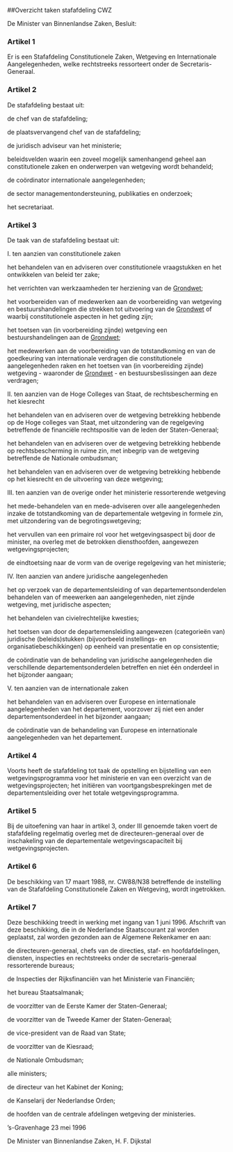 <meta http-equiv='Content-Type' content='text/html; charset=utf-8' />

##Overzicht taken stafafdeling CWZ 

De Minister van Binnenlandse Zaken,  Besluit:     

### Artikel  1  

Er is een Stafafdeling Constitutionele Zaken, Wetgeving en Internationale Aangelegenheden, welke rechtstreeks ressorteert onder de Secretaris-Generaal.  

### Artikel  2  

De stafafdeling bestaat uit: 

de chef van de stafafdeling;  

de plaatsvervangend chef van de stafafdeling;  

de juridisch adviseur van het ministerie;  

beleidsvelden waarin een zoveel mogelijk samenhangend geheel aan constitutionele zaken en onderwerpen van wetgeving wordt behandeld;  

de coördinator internationale aangelegenheden;  

de sector managementondersteuning, publikaties en onderzoek;  

het secretariaat.    

### Artikel  3  

De taak van de stafafdeling bestaat uit: 

I.  ten aanzien van constitutionele zaken 

het behandelen van en adviseren over constitutionele vraagstukken en het ontwikkelen van beleid ter zake;  

het verrichten van werkzaamheden ter herziening van de [Grondwet](../../../../../../wet/grondwet/BWBR0001840/README.md);  

het voorbereiden van of medewerken aan de voorbereiding van wetgeving en bestuurshandelingen die strekken tot uitvoering van de [Grondwet](../../../../../../wet/grondwet/BWBR0001840/README.md) of waarbij constitutionele aspecten in het geding zijn;  

het toetsen van (in voorbereiding zijnde) wetgeving een bestuurshandelingen aan de [Grondwet](../../../../../../wet/grondwet/BWBR0001840/README.md);  

het medewerken aan de voorbereiding van de totstandkoming en van de goedkeuring van internationale verdragen die constitutionele aangelegenheden raken en het toetsen van (in voorbereiding zijnde) wetgeving - waaronder de [Grondwet](../../../../../../wet/grondwet/BWBR0001840/README.md) - en bestuursbeslissingen aan deze verdragen;   

II.  ten aanzien van de Hoge Colleges van Staat, de rechtsbescherming en het kiesrecht 

het behandelen van en adviseren over de wetgeving betrekking hebbende op de Hoge colleges van Staat, met uitzondering van de regelgeving betreffende de financiële rechtspositie van de leden der Staten-Generaal;  

het behandelen van en adviseren over de wetgeving betrekking hebbende op rechtsbescherming in ruime zin, met inbegrip van de wetgeving betreffende de Nationale ombudsman;  

het behandelen van en adviseren over de wetgeving betrekking hebbende op het kiesrecht en de uitvoering van deze wetgeving;   

III.  ten aanzien van de overige onder het ministerie ressorterende wetgeving 

het mede-behandelen van en mede-adviseren over alle aangelegenheden inzake de totstandkoming van de departementale wetgeving in formele zin, met uitzondering van de begrotingswetgeving;  

het vervullen van een primaire rol voor het wetgevingsaspect bij door de minister, na overleg met de betrokken diensthoofden, aangewezen wetgevingsprojecten;  

de eindtoetsing naar de vorm van de overige regelgeving van het ministerie;   

IV. Iten aanzien van andere juridische aangelegenheden 

het op verzoek van de departementsleiding of van departementsonderdelen behandelen van of meewerken aan aangelegenheden, niet zijnde wetgeving, met juridische aspecten;  

het behandelen van civielrechtelijke kwesties;  

het toetsen van door de departemensleiding aangewezen (categorieën van) juridische (beleids)stukken (bijvoorbeeld instellings- en organisatiebeschikkingen) op eenheid van presentatie en op consistentie;  

de coördinatie van de behandeling van juridische aangelegenheden die verschillende departementsonderdelen betreffen en niet één onderdeel in het bijzonder aangaan;   

V.  ten aanzien van de internationale zaken 

het behandelen van en adviseren over Europese en internationale aangelegenheden van het departement, voorzover zij niet een ander departementsonderdeel in het bijzonder aangaan;  

de coördinatie van de behandeling van Europese en internationale aangelegenheden van het departement.     

### Artikel  4  

Voorts heeft de stafafdeling tot taak de opstelling en bijstelling van een wetgevingsprogramma voor het ministerie en van een overzicht van de wetgevingsprojecten; het initiëren van voortgangsbesprekingen met de departementsleiding over het totale wetgevingsprogramma.  

### Artikel  5  

Bij de uitoefening van haar in artikel 3, onder III genoemde taken voert de stafafdeling regelmatig overleg met de directeuren-generaal over de inschakeling van de departementale wetgevingscapaciteit bij wetgevingsprojecten.  

### Artikel  6  

De beschikking van 17 maart 1988, nr. CW88/N38 betreffende de instelling van de Stafafdeling Constitutionele Zaken en Wetgeving, wordt ingetrokken.  

### Artikel  7  

Deze beschikking treedt in werking met ingang van 1 juni 1996. Afschrift van deze beschikking, die in de Nederlandse Staatscourant zal worden geplaatst, zal worden gezonden aan de Algemene Rekenkamer en aan: 

de directeuren-generaal, chefs van de directies, staf- en hoofdafdelingen, diensten, inspecties en rechtstreeks onder de secretaris-generaal ressorterende bureaus;  

de Inspecties der Rijksfinanciën van het Ministerie van Financiën;  

het bureau Staatsalmanak;  

de voorzitter van de Eerste Kamer der Staten-Generaal;  

de voorzitter van de Tweede Kamer der Staten-Generaal;  

de vice-president van de Raad van State;  

de voorzitter van de Kiesraad;  

de Nationale Ombudsman;  

alle ministers;  

de directeur van het Kabinet der Koning;  

de Kanselarij der Nederlandse Orden;  

de hoofden van de centrale afdelingen wetgeving der ministeries.   

’s-Gravenhage 
23 mei 1996    

De 
Minister van Binnenlandse Zaken, 
H. F.  Dijkstal      
